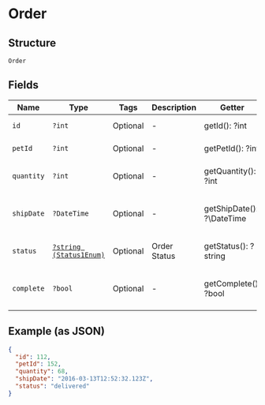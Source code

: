 
# Order

## Structure

`Order`

## Fields

| Name | Type | Tags | Description | Getter | Setter |
|  --- | --- | --- | --- | --- | --- |
| `id` | `?int` | Optional | - | getId(): ?int | setId(?int id): void |
| `petId` | `?int` | Optional | - | getPetId(): ?int | setPetId(?int petId): void |
| `quantity` | `?int` | Optional | - | getQuantity(): ?int | setQuantity(?int quantity): void |
| `shipDate` | `?DateTime` | Optional | - | getShipDate(): ?\DateTime | setShipDate(?\DateTime shipDate): void |
| `status` | [`?string (Status1Enum)`](../../doc/models/status-1-enum.md) | Optional | Order Status | getStatus(): ?string | setStatus(?string status): void |
| `complete` | `?bool` | Optional | - | getComplete(): ?bool | setComplete(?bool complete): void |

## Example (as JSON)

```json
{
  "id": 112,
  "petId": 152,
  "quantity": 68,
  "shipDate": "2016-03-13T12:52:32.123Z",
  "status": "delivered"
}
```

